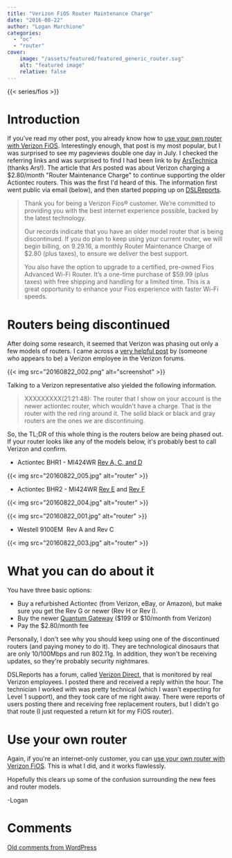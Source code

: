 ```yaml
---
title: "Verizon FiOS Router Maintenance Charge"
date: "2016-08-22"
author: "Logan Marchione"
categories: 
  - "oc"
  - "router"
cover:
    image: "/assets/featured/featured_generic_router.svg"
    alt: "featured image"
    relative: false
---
```


{{< series/fios >}}

# Introduction

If you've read my other post, you already know how to [use your own router with Verizon FiOS](/2015/07/use-your-own-router-with-verizon-fios/). Interestingly enough, that post is my most popular, but I was surprised to see my pageviews double one day in July. I checked the referring links and was surprised to find I had been link to by [ArsTechnica](http://arstechnica.com/information-technology/2016/07/verizon-creates-monthly-maintenance-fee-for-customers-with-old-routers/) (thanks Ars!). The article that Ars posted was about Verizon charging a $2.80/month "Router Maintenance Charge" to continue supporting the older Actiontec routers. This was the first I'd heard of this. The information first went public via email (below), and then started popping up on [DSLReports](https://www.dslreports.com/shownews/Verizon-Begins-Charging-a-Fee-Just-to-Use-an-Older-Router-137445).

> Thank you for being a Verizon Fios® customer. We’re committed to providing you with the best internet experience possible, backed by the latest technology.
> 
> Our records indicate that you have an older model router that is being discontinued. If you do plan to keep using your current router, we will begin billing, on 9.29.16, a monthly Router Maintenance Charge of $2.80 (plus taxes), to ensure we deliver the best support.
> 
> You also have the option to upgrade to a certified, pre-owned Fios Advanced Wi-Fi Router. It’s a one-time purchase of $59.99 (plus taxes) with free shipping and handling for a limited time. This is a great opportunity to enhance your Fios experience with faster Wi-Fi speeds.

# Routers being discontinued

After doing some research, it seemed that Verizon was phasing out only a few models of routers. I came across a [very helpful post](https://forums.verizon.com/t5/Fios-Internet/Surcharge-on-old-routers/m-p/819123#M61391) by (someone who appears to be) a Verizon employee in the Verizon forums.

{{< img src="20160822_002.png" alt="screenshot" >}}

Talking to a Verizon representative also yielded the following information.

> XXXXXXXXX(21:21:48): The router that I show on your account is the newer actiontec router, which wouldn't have a charge. That is the router with the red ring around it. The solid black or black and gray routers are the ones we are discontinuing.

So, the TL;DR of this whole thing is the routers below are being phased out. If your router looks like any of the models below, it's probably best to call Verizon and confirm.

- Actiontec BHR1 - MI424WR [Rev A, C, and D](http://opensource.actiontec.com/mi424wracd.html)

{{< img src="20160822_005.jpg" alt="router" >}}

- Actiontec BHR2 - MI424WR [Rev E](http://www.actiontec.com/products/prod_archive.php?pid=188) and [Rev F](http://www.actiontec.com/products/prod_archive.php?pid=213)

{{< img src="20160822_004.jpg" alt="router" >}}

{{< img src="20160822_001.jpg" alt="router" >}}

- Westell 9100EM  Rev A and Rev C

{{< img src="20160822_003.jpg" alt="router" >}}

# What you can do about it

You have three basic options:

- Buy a refurbished Actiontec (from Verizon, eBay, or Amazon), but make sure you get the Rev G or newer (Rev H or Rev I).
- Buy the newer [Quantum Gateway](https://www.verizon.com/home/accessories/fios-quantum-gateway/) ($199 or $10/month from Verizon)
- Pay the $2.80/month fee

Personally, I don't see why you should keep using one of the discontinued routers (and paying money to do it). They are technological dinosaurs that are only 10/100Mbps and run 802.11g. In addition, they won't be receiving updates, so they're probably security nightmares.

DSLReports has a forum, called [Verizon Direct](https://www.dslreports.com/forum/vzdirect), that is monitored by real Verizon employees. I posted there and received a reply within the hour. The technician I worked with was pretty technical (which I wasn't expecting for Level 1 support), and they took care of me right away. There were reports of users posting there and receiving free replacement routers, but I didn't go that route (I just requested a return kit for my FiOS router).

# Use your own router

Again, if you're an internet-only customer, you can [use your own router with Verizon FiOS](/2015/07/use-your-own-router-with-verizon-fios/). This is what I did, and it works flawlessly.

Hopefully this clears up some of the confusion surrounding the new fees and router models.

\-Logan

# Comments

[Old comments from WordPress](/2016/08/verizon-fios-router-maintenance-charge/comments.txt)